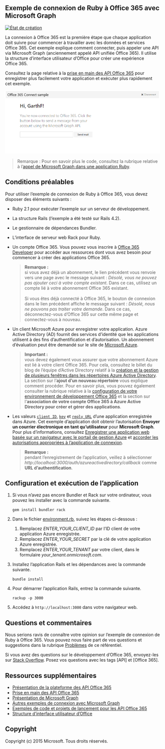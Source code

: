 ## Exemple de connexion de Ruby à Office 365 avec Microsoft Graph

[ ![État de création](https://api.travis-ci.org/microsoftgraph/ruby-connect-rest-sample.svg?branch=master)](https://travis-ci.org/microsoftgraph/ruby-connect-rest-sample)

La connexion à Office 365 est la première étape que chaque application doit suivre pour commencer à travailler avec les données et services Office 365. Cet exemple explique comment connecter, puis appeler une API via Microsoft Graph (anciennement appelé API unifiée Office 365). Il utilise la structure d’interface utilisateur d’Office pour créer une expérience Office 365.

Consultez la page relative à la [prise en main des API Office 365](http://dev.office.com/getting-started/office365apis?platform=option-ruby#setup) pour enregistrer plus facilement votre application et exécuter plus rapidement cet exemple.

![Capture d’écran d’un exemple de connexion de Ruby à Office 365](../readme-images/O365-Ruby-Microsoft-Graph-Connect.png)  

> Remarque : Pour en savoir plus le code, consultez la rubrique relative à l’[appel de Microsoft Graph dans une application Ruby](https://graph.microsoft.io/fr-fr/docs/platform/ruby).

## Conditions préalables

Pour utiliser l’exemple de connexion de Ruby à Office 365, vous devez disposer des éléments suivants :

* Ruby 2.1 pour exécuter l’exemple sur un serveur de développement.
* La structure Rails (l’exemple a été testé sur Rails 4.2).
* Le gestionnaire de dépendances Bundler.
* L’interface de serveur web Rack pour Ruby.
* Un compte Office 365. Vous pouvez vous inscrire à [Office 365 Developer](https://profile.microsoft.com/RegSysProfileCenter/wizardnp.aspx?wizid=14b845d0-938c-45af-b061-f798fbb4d170) pour accéder aux ressources dont vous avez besoin pour commencer à créer des applications Office 365.

    > **Remarque :**<br /> 
	si vous avez déjà un abonnement, le lien précédent vous renvoie vers une page avec le message suivant : *Désolé, vous ne pouvez pas ajouter ceci à votre compte existant*. Dans ce cas, utilisez un compte lié à votre abonnement Office 365 existant.<br /><br /> 
	Si vous êtes déjà connecté à Office 365, le bouton de connexion dans le lien précédent affiche le message suivant : *Désolé, nous ne pouvons pas traiter votre demande*. Dans ce cas, déconnectez-vous d’Office 365 sur cette même page et connectez-vous à nouveau.
* Un client Microsoft Azure pour enregistrer votre application. Azure Active Directory (AD) fournit des services d’identité que les applications utilisent à des fins d’authentification et d’autorisation. Un abonnement d’évaluation peut être demandé sur le site de [Microsoft Azure](https://account.windowsazure.com/SignUp).

    > **Important :**<br /> 
	vous devez également vous assurer que votre abonnement Azure est lié à votre client Office 365. Pour cela, consultez le billet du blog de l’équipe d’Active Directory relatif à la [création et la gestion de plusieurs fenêtres dans les répertoires Azure Active Directory](http://blogs.technet.com/b/ad/archive/2013/11/08/creating-and-managing-multiple-windows-azure-active-directories.aspx). La section sur l’**ajout d’un nouveau répertoire** vous explique comment procéder. Pour en savoir plus, vous pouvez également consulter la rubrique relative à la [configuration de votre environnement de développement Office 365](https://msdn.microsoft.com/office/office365/howto/setup-development-environment#bk_CreateAzureSubscription) et la section sur l’**association de votre compte Office 365 à Azure Active Directory pour créer et gérer des applications**.
* Les valeurs [```client ID```](app/Constants.rb#L29), [```key```](app/Constants.rb#L30) et [```reply URL```](app/Constants.rb#L31) d’une application enregistrée dans Azure. Cet exemple d’application doit obtenir l’autorisation **Envoyer un courrier électronique en tant qu’utilisateur** pour **Microsoft Graph**. Pour plus d’informations, consultez [Enregistrer une application web basée sur un navigateur avec le portail de gestion Azure](https://msdn.microsoft.com/office/office365/HowTo/add-common-consent-manually#bk_RegisterWebApp) et [accorder les autorisations appropriées à l’application de connexion](https://github.com/OfficeDev/O365-Ruby-Microsoft-Graph-Connect/wiki/Grant-permissions-to-the-Connect-application-in-Azure).

     > **Remarque :**<br />
	 pendant l’enregistrement de l’application, veillez à sélectionner *http://localhost:3000/auth/azureactivedirectory/callback* comme **URL d’authentification**.

## Configuration et exécution de l’application

1. Si vous n’avez pas encore Bundler et Rack sur votre ordinateur, vous pouvez les installer avec la commande suivante.

	```
	gem install bundler rack
	```
2. Dans le fichier [environment.rb](config/environment.rb), suivez les étapes ci-dessous :
    1. Remplacez *ENTER_YOUR_CLIENT_ID* par l’ID client de votre application Azure enregistrée.
    2. Remplacez *ENTER_YOUR_SECRET* par la clé de votre application Azure enregistrée.
    3. Remplacez *ENTER_YOUR_TENANT* par votre client, dans le formulaire *your_tenant.onmicrosoft.com*.
3. Installez l’application Rails et les dépendances avec la commande suivante.

	```
	bundle install
	```
4. Pour démarrer l’application Rails, entrez la commande suivante.

	```
	rackup -p 3000
	```
5. Accédez à ```http://localhost:3000``` dans votre navigateur web.

## Questions et commentaires

Nous serions ravis de connaître votre opinion sur l’exemple de connexion de Ruby à Office 365. Vous pouvez nous faire part de vos questions et suggestions dans la rubrique [Problèmes](https://github.com/OfficeDev/O365-Ruby-Microsoft-Graph-Connect/issues) de ce référentiel.

Si vous avez des questions sur le développement d’Office 365, envoyez-les sur [Stack Overflow](http://stackoverflow.com/questions/tagged/Office365+API). Posez vos questions avec les tags [API] et [Office 365].
  
## Ressources supplémentaires

* [Présentation de la plateforme des API Office 365](https://msdn.microsoft.com/office/office365/howto/platform-development-overview)
* [Prise en main des API Office 365](http://dev.office.com/getting-started/office365apis)
* [Présentation de Microsoft Graph](http://graph.microsoft.io/)
* [Autres exemples de connexion avec Microsoft Graph](https://github.com/officedev?utf8=%E2%9C%93&query=Microsoft-Graph-Connect)
* [Exemples de code et projets de lancement pour les API Office 365](https://msdn.microsoft.com/office/office365/howto/starter-projects-and-code-samples)
* [Structure d’interface utilisateur d’Office](https://github.com/OfficeDev/Office-UI-Fabric)

## Copyright
Copyright (c) 2015 Microsoft. Tous droits réservés.
